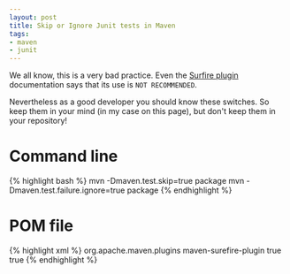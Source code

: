 ```yaml
---
layout: post
title: Skip or Ignore Junit tests in Maven
tags:
- maven
- junit
---
```


We all know, this is a very bad practice. Even the [Surfire plugin](http://maven.apache.org/plugins/maven-surefire-plugin/test-mojo.html)
documentation says that its use is `NOT RECOMMENDED`.

Nevertheless as a good developer you should know these switches. So keep them in 
your mind (in my case on this page), but don't keep them in your repository!

# Command line
{% highlight bash %}
mvn -Dmaven.test.skip=true package
mvn -Dmaven.test.failure.ignore=true package
{% endhighlight %}

# POM file
{% highlight xml %}
<plugin>
  <groupId>org.apache.maven.plugins</groupId>
  <artifactId>maven-surefire-plugin</artifactId>
  <configuration>
    <skipTests>true</skipTests>
    <testFailureIgnore>true</testFailureIgnore>
  </configuration>
</plugin>
{% endhighlight %}

